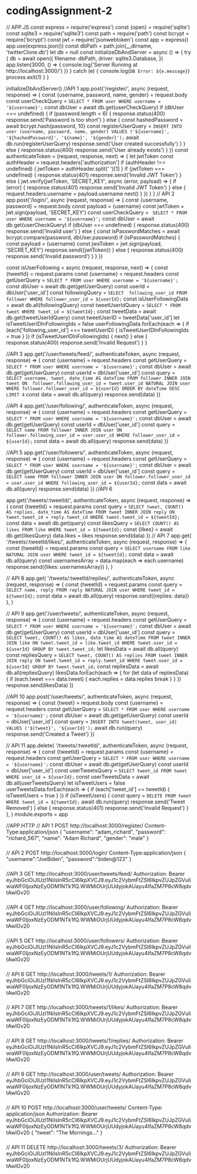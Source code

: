 # codingAssignment-2

// APP.JS
const express = require('express')
const {open} = require('sqlite')
const sqlite3 = require('sqlite3')
const path = require('path')
const bcrypt = require('bcrypt')
const jwt = require('jsonwebtoken')
const app = express()
app.use(express.json())
const dbPath = path.join(__dirname, 'twitterClone.db')
let db = null
const initializeDbAndServer = async () => {
  try {
    db = await open({
      filename: dbPath,
      driver: sqlite3.Database,
    })
    app.listen(3000, () => {
      console.log('Server Running at http://localhost:3000/')
    })
  } catch (e) {
    console.log(`DB Error: ${e.message}`)
    process.exit(1)
  }
}

initializeDbAndServer()
//API 1
app.post('/register/', async (request, response) => {
  const {username, password, name, gender} = request.body
  const userCheckQuery = `SELECT * FROM user WHERE username = '${username}';`
  const dbUser = await db.get(userCheckQuery)
  if (dbUser === undefined) {
    if (password.length < 6) {
      response.status(400)
      response.send('Password is too short')
    } else {
      const hashedPassword = await bcrypt.hash(password, 10)
      const registerUserQuery = `INSERT INTO user (username, password, name, gender)
            VALUES ('${username}', '${hashedPassword}', '${name}', '${gender}');`
      await db.run(registerUserQuery)
      response.send('User created successfully')
    }
  } else {
    response.status(400)
    response.send('User already exists')
  }
})
const authenticateToken = (request, response, next) => {
  let jwtToken
  const authHeader = request.headers['authorization']
  if (authHeader !== undefined) {
    jwtToken = authHeader.split(' ')[1]
  }
  if (jwtToken === undefined) {
    response.status(401)
    response.send('Invalid JWT Token')
  } else {
    jwt.verify(jwtToken, 'SECRET_KEY', async (error, payload) => {
      if (error) {
        response.status(401)
        response.send('Invalid JWT Token')
      } else {
        request.headers.username = payload.username
        next()
      }
    })
  }
}
// API 2
app.post('/login/', async (request, response) => {
  const {username, password} = request.body
  const payload = {username}
  const jwtToken = jwt.sign(payload, 'SECRET_KEY')
  const userCheckQuery = `
    SELECT * FROM user WHERE username = '${username}';`
  const dbUser = await db.get(userCheckQuery)
  if (dbUser === undefined) {
    response.status(400)
    response.send('Invalid user')
  } else {
    const isPasswordMatches = await bcrypt.compare(password, dbUser.password)
    if (isPasswordMatches) {
      const payload = {username}
      const jwsToken = jwt.sign(payload, 'SECRET_KEY')
      response.send({jwtToken})
    } else {
      response.status(400)
      response.send('Invalid password')
    }
  }
})

const isUserFollowing = async (request, response, next) => {
  const {tweetId} = request.params
  const {username} = request.headers
  const getUserQuery = `SELECT * FROM user WHERE username = '${username}';`
  const dbUser = await db.get(getUserQuery)
  const userId = dbUser['user_id']
  const followingQuery = `SELECT  following_user_id FROM follower WHERE follower_user_id = ${userId};`
  const isUserFollowingData = await db.all(followingQuery)
  const tweetUserIdQuery = `SELECT * FROM tweet WHERE tweet_id = ${tweetId};`
  const tweetData = await db.get(tweetUserIdQuery)
  const tweetUserID = tweetData['user_id']
  let isTweetUserIDInFollowingIds = false
  userFollowingData.forEach(each => {
    if (each['following_user_id'] === tweetUserID) {
      isTweetUserIDInFollowingIds = true
    }
  })
  if (isTweetUserIDInFollowingIds) {
    next()
  } else {
    response.status(400)
    response.send('Invalid Request')
  }
}

//API 3
app.get('/user/tweets/feed/', authenticateToken, async (request, response) => {
  const {username} = request.headers
  const getUserQuery = `SELECT * FROM user WHERE username = '${username}';`
  const dbUser = await db.get(getUserQuery)
  const userId = dbUser['user_id']
  const query = `SELECT username, tweet, date_time AS dateTime FROM follower INNER JOIN tweet ON 
    follower.following_user_id = tweet.user_id NATURAL JOIN user WHERE follower.follower_user_id = ${userId}
    ORDER BY dateTime DESC LIMIT 4`
  const data = await db.all(query)
  response.send(data)
})

//API 4
app.get('/user/following/', authenticateToken, async (request, response) => {
  const {username} = request.headers
  const getUserQuery = `
        SELECT * FROM user WHERE username = '${username}';`
  const dbUser = await db.get(getUserQuery)
  const userId = dbUser['user_id']
  const query = `
        SELECT name FROM follower INNER JOIN user ON follower.following_user_id = user.user_id
        WHERE follower_user_id = ${userId};`
  const data = await db.all(query)
  response.send(data)
})

//API 5
app.get('/user/followers/', authenticateToken, async (request, response) => {
  const {username} = request.headers
  const getUserQuery = `
        SELECT * FROM user WHERE username = '${username}';`
  const dbUser = await db.get(getUserQuery)
  const userId = dbUser['user_id']
  const query = `
        SELECT name FROM follower INNER JOIN user ON follower.follower_user_id = user.user_id
        WHERE following_user_id = ${userId};`
  const data = await db.all(query)
  response.send(data)
})
//API 6

app.get('/tweets/:tweetId/', authenticateToken, async (request, response) => {
  const {tweetId} = request.params
  const query = `SELECT tweet, COUNT() AS replies, date_time AS dateTime FROM tweet INNER JOIN reply ON tweet.tweet_id = reply.tweet_id
  WHERE tweet.tweet_id = ${tweetId};`
  const data = await db.get(query)
  const likesQuery = `SELECT COUNT() AS likes FROM like WHERE tweet_id = ${tweetId};`
  const {likes} = await db.get(likesQuery)
  data.likes = likes
  response.send(data)
})
// API 7
app.get(
  '/tweets/:tweetId/likes/',
  authenticateToken,
  async (request, response) => {
    const {tweetId} = request.params
    const query = `SELECT username FROM like NATURAL JOIN user WHERE tweet_id = ${tweetId};`
    const data = await db.all(query)
    const usernamesArray = data.map(each => each.username)
    response.send({likes: usernamesArray})
  },
)

// API 8
app.get(
  '/tweets/:tweetId/replies/',
  authenticateToken,
  async (request, response) => {
    const {tweetId} = request.params
    const query = `SELECT name, reply FROM reply NATURAL JOIN user WHERE tweet_id = ${tweetId};`
    const data = await db.all(query)
    response.send({replies: data})
  },
)

// API 9
app.get('/user/tweets/', authenticateToken, async (request, response) => {
  const {username} = request.headers
  const getUserQuery = `SELECT * FROM user WHERE username = '${username}';`
  const dbUser = await db.get(getUserQuery)
  const userId = dbUser['user_id']
  const query = `SELECT tweet, COUNT() AS likes, date_time AS dateTime FROM tweet INNER JOIN like ON tweet.tweet_id = like.tweet_id
  WHERE tweet.user_id = ${userId} GROUP BY tweet.tweet_id;`
  let likesData = await db.all(query)
  const repliesQuery = `SELECT tweet, COUNT() AS replies FROM tweet INNER JOIN reply ON tweet.tweet_id = reply.tweet_id
  WHERE tweet.user_id = ${userId} GROUP BY tweet.tweet_id;`
  const repliesData = await db.all(repliesQuery)
  likesData.forEach(each => {
    for (let data of repliesData) {
      if (each.tweet === data.tweet) {
        each.replies = data.replies
        break
      }
    }
  })
  response.send(likesData)
})

//API 10
app.post('/user/tweets/', authenticateToken, async (request, response) => {
  const {tweet} = request.body
  const {username} = request.headers
  const getUserQuery = `SELECT * FROM user WHERE username = '${username}';`
  const dbUser = await db.get(getUserQuery)
  const userId = dbUser['user_id']
  const query = `INSERT INTO tweet(tweet, user_id) VALUES ('${tweet}', '${userId}');`
  await db.run(query)
  response.send('Created a Tweet')
})

// API 11
app.delete(
  '/tweets/:tweetId/',
  authenticateToken,
  async (request, response) => {
    const {tweetId} = request.params
    const {username} = request.headers
    const getUserQuery = `SELECT * FROM user WHERE username = '${username}';`
    const dbUser = await db.get(getUserQuery)
    const userId = dbUser['user_id']
    const userTweetsQuery = `SELECT tweet_id FROM tweet WHERE user_id = ${userId};`
    const userTweetsData = await db.all(userTweetsQuery)
    let isTweetUsers = false
    userTweetsData.forEach(each => {
      if (each['tweet_id'] == tweetId) {
        isTweetUsers = true
      }
    })
    if (isTweetUsers) {
      const query = `DELETE FROM tweet WHERE tweet_id = ${tweetId};`
      await db.run(query)
      response.send('Tweet Removed')
    } else {
      response.status(401)
      response.send('Invalid Request')
    }
  },
)
module.exports = app

//APP.HTTP
// API 1
POST http://localhost:3000/register/
Content-Type:application/json
{
  "username": "adam_richard",
  "password": "richard_567",
  "name": "Adam Richard",
  "gender": "male"
}
###

// API 2
POST http://localhost:3000/login/
Content-Type:application/json
{
  "username":"JoeBiden",
  "password":"biden@123"
}
###

//API 3
GET http://localhost:3000/user/tweets/feed/
Authorization: Bearer eyJhbGciOiJIUzI1NiIsInR5cCI6IkpXVCJ9.eyJ1c2VybmFtZSI6IkpvZUJpZGVuIiwiaWF0IjoxNzEyODM1NTk1fQ.WWMiOUrjUUdyjokAUayu4IfaZM7P8cW8qdvtAwIGv20
###
//API 4
GET http://localhost:3000/user/following/
Authorization: Bearer eyJhbGciOiJIUzI1NiIsInR5cCI6IkpXVCJ9.eyJ1c2VybmFtZSI6IkpvZUJpZGVuIiwiaWF0IjoxNzEyODM1NTk1fQ.WWMiOUrjUUdyjokAUayu4IfaZM7P8cW8qdvtAwIGv20
###

//API 5
GET http://localhost:3000/user/followers/
Authorization: Bearer eyJhbGciOiJIUzI1NiIsInR5cCI6IkpXVCJ9.eyJ1c2VybmFtZSI6IkpvZUJpZGVuIiwiaWF0IjoxNzEyODM1NTk1fQ.WWMiOUrjUUdyjokAUayu4IfaZM7P8cW8qdvtAwIGv20
###

// API 6
GET http://localhost:3000/tweets/1/
Authorization: Bearer eyJhbGciOiJIUzI1NiIsInR5cCI6IkpXVCJ9.eyJ1c2VybmFtZSI6IkpvZUJpZGVuIiwiaWF0IjoxNzEyODM1NTk1fQ.WWMiOUrjUUdyjokAUayu4IfaZM7P8cW8qdvtAwIGv20
###

// API 7
GET http://localhost:3000/tweets/1/likes/
Authorization: Bearer eyJhbGciOiJIUzI1NiIsInR5cCI6IkpXVCJ9.eyJ1c2VybmFtZSI6IkpvZUJpZGVuIiwiaWF0IjoxNzEyODM1NTk1fQ.WWMiOUrjUUdyjokAUayu4IfaZM7P8cW8qdvtAwIGv20
###

// API 8
GET http://localhost:3000/tweets/1/replies/
Authorization: Bearer eyJhbGciOiJIUzI1NiIsInR5cCI6IkpXVCJ9.eyJ1c2VybmFtZSI6IkpvZUJpZGVuIiwiaWF0IjoxNzEyODM1NTk1fQ.WWMiOUrjUUdyjokAUayu4IfaZM7P8cW8qdvtAwIGv20
###

// API 9
GET http://localhost:3000/user/tweets/
Authorization: Bearer eyJhbGciOiJIUzI1NiIsInR5cCI6IkpXVCJ9.eyJ1c2VybmFtZSI6IkpvZUJpZGVuIiwiaWF0IjoxNzEyODM1NTk1fQ.WWMiOUrjUUdyjokAUayu4IfaZM7P8cW8qdvtAwIGv20
###

// API 10
POST http://localhost:3000/user/tweets/
Content-Type: application/json
Authorization: Bearer eyJhbGciOiJIUzI1NiIsInR5cCI6IkpXVCJ9.eyJ1c2VybmFtZSI6IkpvZUJpZGVuIiwiaWF0IjoxNzEyODM1NTk1fQ.WWMiOUrjUUdyjokAUayu4IfaZM7P8cW8qdvtAwIGv20
{
   "tweet": "The Mornings..."
}
###

// API 11
DELETE http://localhost:3000/tweets/3/
Authorization: Bearer eyJhbGciOiJIUzI1NiIsInR5cCI6IkpXVCJ9.eyJ1c2VybmFtZSI6IkpvZUJpZGVuIiwiaWF0IjoxNzEyODM1NTk1fQ.WWMiOUrjUUdyjokAUayu4IfaZM7P8cW8qdvtAwIGv20
###

